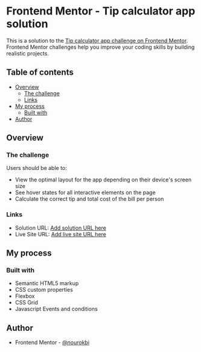 # Frontend Mentor - Tip calculator app solution

This is a solution to the [Tip calculator app challenge on Frontend Mentor](https://www.frontendmentor.io/challenges/tip-calculator-app-ugJNGbJUX). Frontend Mentor challenges help you improve your coding skills by building realistic projects.

## Table of contents

- [Overview](#overview)
  - [The challenge](#the-challenge)
  - [Links](#links)
- [My process](#my-process)
  - [Built with](#built-with)
- [Author](#author)

## Overview

### The challenge

Users should be able to:

- View the optimal layout for the app depending on their device's screen size
- See hover states for all interactive elements on the page
- Calculate the correct tip and total cost of the bill per person


### Links

- Solution URL: [Add solution URL here](https://www.frontendmentor.io/solutions/tip-calculator-with-responsive-design-flexbox-grid-and-js-events-JhPLCHklZd)
- Live Site URL: [Add live site URL here](https://tip-calculator-app-main-sandy.vercel.app/)

## My process

### Built with

- Semantic HTML5 markup
- CSS custom properties
- Flexbox
- CSS Grid
- Javascript Events and conditions

## Author

- Frontend Mentor - [@nourokbi](https://www.frontendmentor.io/profile/nourokbi)

